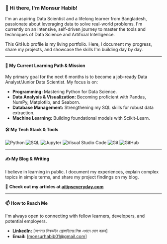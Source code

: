 ### 👋 Hi there, I'm Monsur Habib!

I'm an aspiring Data Scientist and a lifelong learner from Bangladesh, passionate about leveraging data to solve real-world problems. I'm currently on an intensive, self-driven journey to master the tools and techniques of Data Science and Artificial Intelligence.

This GitHub profile is my living portfolio. Here, I document my progress, share my projects, and showcase the skills I'm building day by day.

---

#### 🚀 **My Current Learning Path & Mission**

My primary goal for the next 6 months is to become a job-ready Data Analyst/Junior Data Scientist. My focus is on:

- **Programming:** Mastering Python for Data Science.
- **Data Analysis & Visualization:** Becoming proficient with Pandas, NumPy, Matplotlib, and Seaborn.
- **Database Management:** Strengthening my SQL skills for robust data extraction.
- **Machine Learning:** Building foundational models with Scikit-Learn.

#### 🛠️ **My Tech Stack & Tools**

![Python](https://img.shields.io/badge/Python-3776AB?style=for-the-badge&logo=python&logoColor=white)
![SQL](https://img.shields.io/badge/SQL-025E8C?style=for-the-badge&logo=sql&logoColor=white)
![Jupyter](https://img.shields.io/badge/Jupyter-F37626.svg?style=for-the-badge&logo=Jupyter&logoColor=white)
![Visual Studio Code](https://img.shields.io/badge/VS%20Code-007ACC?style=for-the-badge&logo=visualstudiocode&logoColor=white)
![Git](https://img.shields.io/badge/GIT-E44C30?style=for-the-badge&logo=git&logoColor=white)
![GitHub](https://img.shields.io/badge/GitHub-100000?style=for-the-badge&logo=github&logoColor=white)

---

#### ✍️ **My Blog & Writing**

I believe in learning in public. I document my experiences, explain complex topics in simple terms, and share my project findings on my blog.

🔗 **Check out my articles at [aitipseveryday.com](https://aitipseveryday.com)**

---

#### 📫 **How to Reach Me**

I'm always open to connecting with fellow learners, developers, and potential employers.

- **LinkedIn:** [আপনার লিঙ্কডইন প্রোফাইলের লিঙ্ক এখানে যোগ করুন]
- **Email:** [monsurhabib01@gmail.com]
